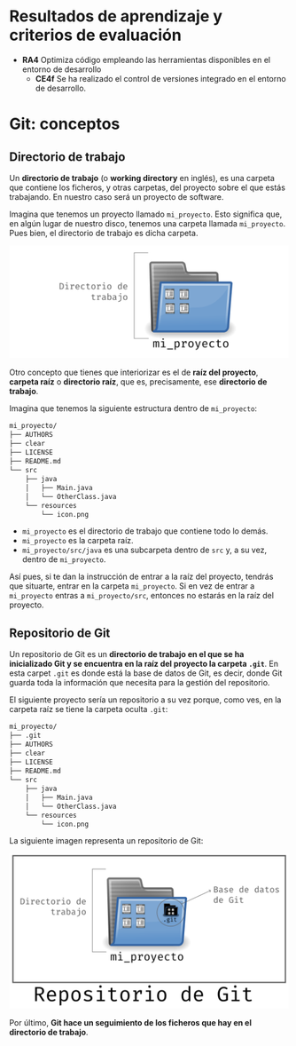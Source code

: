 # Resultados de aprendizaje y criterios de evaluación

- **RA4** Optimiza código empleando las herramientas disponibles en el entorno de desarrollo
  - **CE4f** Se ha realizado el control de versiones integrado en el entorno de desarrollo.

# Git: conceptos

## Directorio de trabajo

Un **directorio de trabajo** (o **working directory** en inglés), es una carpeta que contiene los ficheros, y otras carpetas, del proyecto sobre el que estás trabajando. En nuestro caso será un proyecto de software.

Imagina que tenemos un proyecto llamado `mi_proyecto`. Esto significa que, en algún lugar de nuestro disco, tenemos una carpeta llamada `mi_proyecto`. Pues bien, el directorio de trabajo es dicha carpeta.

![Working directory o carpeta de trabajo](./img/directorio_trabajo.png)

Otro concepto que tienes que interiorizar es el de **raíz del proyecto**, **carpeta raíz** o **directorio raíz**, que es, precisamente, ese **directorio de trabajo**.

Imagina que tenemos la siguiente estructura dentro de `mi_proyecto`:

```shell
mi_proyecto/
├── AUTHORS
├── clear
├── LICENSE
├── README.md
└── src
    ├── java
    │   ├── Main.java
    │   └── OtherClass.java
    └── resources
        └── icon.png
```

- `mi_proyecto` es el directorio de trabajo que contiene todo lo demás.
- `mi_proyecto` es la carpeta raíz.
- `mi_proyecto/src/java` es una subcarpeta dentro de `src` y, a su vez, dentro de `mi_proyecto`.

Así pues, si te dan la instrucción de entrar a la raíz del proyecto, tendrás que situarte, entrar en la carpeta `mi_proyecto`. Si en vez de entrar a `mi_proyecto` entras a `mi_proyecto/src`, entonces no estarás en la raíz del proyecto.


## Repositorio de Git

Un repositorio de Git es un **directorio de trabajo en el que se ha inicializado Git y se encuentra en la raíz del proyecto la carpeta `.git`**. En esta carpet `.git` es donde está la base de datos de Git, es decir, donde Git guarda toda la información que necesita para la gestión del repositorio.

El siguiente proyecto sería un repositorio a su vez porque, como ves, en la carpeta raíz se tiene la carpeta oculta `.git`:

```shell
mi_proyecto/
├── .git
├── AUTHORS
├── clear
├── LICENSE
├── README.md
└── src
    ├── java
    │   ├── Main.java
    │   └── OtherClass.java
    └── resources
        └── icon.png
```

La siguiente imagen representa un repositorio de Git:

![Repositorio de Git](./img/repositorio_git.png)

Por último, **Git hace un seguimiento de los ficheros que hay en el directorio de trabajo**.
